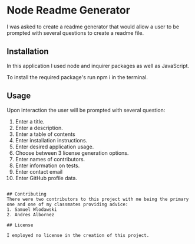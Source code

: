 # Node Readme Generator

I was asked to create a readme generator that would allow a user to be prompted with several questions to create a readme file.

## Installation

In this application I used node and inquirer packages as well as JavaScript.

To install the required package's run npm i in the terminal.

## Usage
Upon interaction the user will be prompted with several question:
1. Enter a title.
2. Enter a description.
3. Enter a table of contents
4. Enter installation instructions.
5. Enter desired application usage.
6. Choose between 3 license generation options.
6. Enter names of contributors.
7. Enter information on tests.
8. Enter contact email
9. Enter GitHub profile data.
```

## Contributing
There were two contributors to this project with me being the primary one and one of my classmates providing advice:
1. Samuel Wlodawski
2. Andres Albornez

## License

I employed no license in the creation of this project.